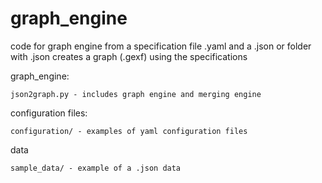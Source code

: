 # graph_engine

code for graph engine
from a specification file .yaml and a .json or folder with .json creates a graph (.gexf) using the specifications

graph_engine:

    json2graph.py - includes graph engine and merging engine

configuration files:

    configuration/ - examples of yaml configuration files

data

    sample_data/ - example of a .json data
